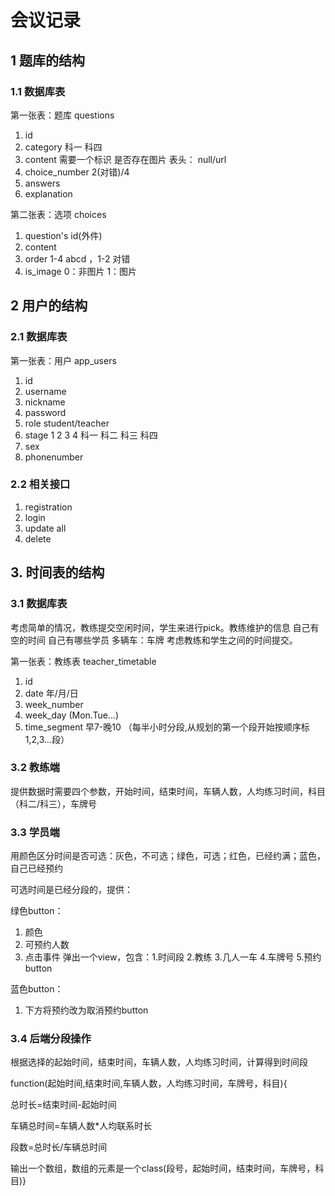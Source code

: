 # 会议记录

## 1 题库的结构

### 1.1 数据库表

第一张表：题库 questions

1. id
2. category 科一 科四
3. content 需要一个标识 是否存在图片 表头： null/url
4. choice_number 2(对错)/4
5. answers
6. explanation

第二张表：选项 choices

1. question's id(外件)
2. content
3. order 1-4 abcd ，1-2 对错
4. is_image 0：非图片 1：图片

## 2 用户的结构

### 2.1 数据库表

第一张表：用户 app_users

1. id
2. username
3. nickname
4. password
5. role student/teacher
6. stage 1 2 3 4 科一 科二 科三 科四
7. sex
8. phonenumber

### 2.2 相关接口

1. registration
2. login
3. update all
4. delete

## 3. 时间表的结构

### 3.1 数据库表

考虑简单的情况，教练提交空闲时间，学生来进行pick。教练维护的信息 自己有空的时间 自己有哪些学员 多辆车：车牌  考虑教练和学生之间的时间提交。

第一张表：教练表 teacher_timetable

1. id
2. date 年/月/日
3. week_number
4. week_day (Mon.Tue...)
5. time_segment 早7-晚10 （每半小时分段,从规划的第一个段开始按顺序标1,2,3...段）

### 3.2 教练端

提供数据时需要四个参数，开始时间，结束时间，车辆人数，人均练习时间，科目（科二/科三），车牌号

### 3.3 学员端

用颜色区分时间是否可选：灰色，不可选；绿色，可选；红色，已经约满；蓝色，自己已经预约

可选时间是已经分段的，提供：

绿色button：

1. 颜色
2. 可预约人数
3. 点击事件 弹出一个view，包含：1.时间段 2.教练 3.几人一车 4.车牌号 5.预约button

蓝色button：

1. 下方将预约改为取消预约button

### 3.4 后端分段操作

根据选择的起始时间，结束时间，车辆人数，人均练习时间，计算得到时间段

function(起始时间,结束时间,车辆人数，人均练习时间，车牌号，科目){

总时长=结束时间-起始时间

车辆总时间=车辆人数*人均联系时长

段数=总时长/车辆总时间

输出一个数组，数组的元素是一个class(段号，起始时间，结束时间，车牌号，科目)}